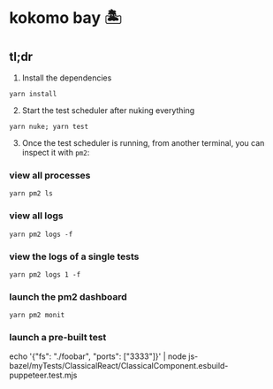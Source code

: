 # kokomo bay 🏝

## tl;dr

1. Install the dependencies

`yarn install`

2. Start the test scheduler after nuking everything

`yarn nuke; yarn test`

3. Once the test scheduler is running, from another terminal, you can inspect it with `pm2`:

### view all processes

`yarn pm2 ls`

### view all logs

`yarn pm2 logs -f`

### view the logs of a single tests

`yarn pm2 logs 1 -f`

### launch the pm2 dashboard

`yarn pm2 monit`

### launch a pre-built test

echo '{"fs": "./foobar", "ports": ["3333"]}' | node js-bazel/myTests/ClassicalReact/ClassicalComponent.esbuild-puppeteer.test.mjs
